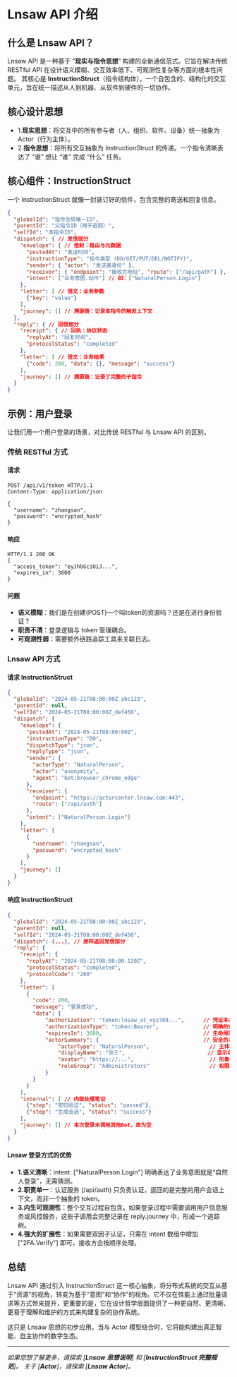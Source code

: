 # Lnsaw API 介绍
## 什么是 Lnsaw API？
Lnsaw API 是一种基于 “**现实与指令思想**” 构建的全新通信范式。它旨在解决传统 RESTful API 在设计语义模糊、交互效率低下、可观测性复杂等方面的根本性问题。
其核心是 **InstructionStruct**（指令结构体），一个自包含的、结构化的交互单元，旨在统一描述从人到机器、从软件到硬件的一切协作。

## 核心设计思想
+ 1.**现实思想**：将交互中的所有参与者（人、组织、软件、设备）统一抽象为 Actor（行为主体）。
+ 2.**指令思想**：将所有交互抽象为 InstructionStruct 的传递。一个指令清晰表达了 “谁” 想让 “谁” 完成 “什么” 任务。

## 核心组件：InstructionStruct
一个 InstructionStruct 就像一封装订好的信件，包含完整的寄送和回复信息。
```JSON
{
  "globalId": "指令全局唯一ID",
  "parentId": "父指令ID（用于追踪）",
  "selfId": "本指令ID",
  "dispatch": { // 发信部分
    "envelope": { // 信封：路由与元数据
      "postedAt": "发送时间",
      "instructionType": "指令类型 (DO/GET/PUT/DEL/NOTIFY)",
      "sender": { "actor": "发送者身份" },
      "receiver": { "endpoint": "接收方地址", "route": ["/api/path"] },
      "intent": ["业务意图.动作"] // 如：["NaturalPerson.Login"]
    },
    "letter": [ // 信文：业务参数
      {"key": "value"}
    ],
    "journey": [] // 溯源链：记录本指令的触发上下文
  },
  "reply": { // 回信部分
    "receipt": { // 回执：协议状态
      "replyAt": "回复时间",
      "protocolStatus": "completed"
    },
    "letter": [ // 信文：业务结果
      {"code": 200, "data": {}, "message": "success"}
    ],
    "journey": [] // 溯源链：记录了完整的子指令
  }
}
```
## 示例：用户登录
让我们用一个用户登录的场景，对比传统 RESTful 与 Lnsaw API 的区别。

### 传统 RESTful 方式
#### 请求
```HTTP
POST /api/v1/token HTTP/1.1
Content-Type: application/json

{
  "username": "zhangsan",
  "password": "encrypted_hash"
}
```
#### 响应
```HTTP
HTTP/1.1 200 OK
{
  "access_token": "eyJhbGciOiJ...",
  "expires_in": 3600
}
```
#### 问题
+ **语义模糊**：我们是在创建(POST)一个叫token的资源吗？还是在进行身份验证？
+ **职责不清**：登录逻辑与 token 管理耦合。
+ **可观测性弱**：需要额外链路追踪工具来关联日志。

### Lnsaw API 方式

#### 请求 InstructionStruct
```JSON
{
  "globalId": "2024-05-21T08:00:00Z_abc123",
  "parentId": null,
  "selfId": "2024-05-21T08:00:00Z_def456",
  "dispatch": {
    "envelope": {
      "postedAt": "2024-05-21T08:00:00Z",
      "instructionType": "DO",
      "dispatchType": "json",
      "replyType": "json",
      "sender": {
        "actorType": "NaturalPerson",
        "actor": "anonymity",
        "agent": "bot:browser_chrome_edge"
      },
      "receiver": {
        "endpoint": "https://actorcenter.lnsaw.com:443",
        "route": ["/api/auth"]
      },
      "intent": ["NaturalPerson.Login"]
    },
    "letter": [
      {
        "username": "zhangsan",
        "password": "encrypted_hash"
      }
    ],
    "journey": []
  }
}
```
#### 响应 InstructionStruct
```JSON
{
  "globalId": "2024-05-21T08:00:00Z_abc123",
  "parentId": null,
  "selfId": "2024-05-21T08:00:00Z_def456",
  "dispatch": {...}, // 原样返回发信部分
  "reply": {
    "receipt": {
      "replyAt": "2024-05-21T08:00:00.120Z",
      "protocolStatus": "completed",
      "protocolCode": "200"
    },
    "letter": [
      {
        "code": 200,
        "message": "登录成功",
        "data": {
            "authorization": "token:lnsaw_at_xyz789...",      // 凭证本身，包含类型前缀
            "authorizationType": "token:Bearer",              // 明确的使用方式
            "expiresIn": 3600,                                // 生命周期
            "actorSummary": {                                 // 安全的身份摘要
                "actorType": "NaturalPerson",                   // 主体类型
                "displayName": "张三",                          // 显示名称
                "avatar": "https://...",                        // 形象标识
                "roleGroup": "Administrators"                   // 权限组
            }
        }
      }
    ],
    "internal": [ // 内部处理笔记
      {"step": "密码验证", "status": "passed"},
      {"step": "生成会话", "status": "success"}
    ],
    "journey": [] // 本次登录未调用其他Bot，故为空
  }
}
```
#### Lnsaw 登录方式的优势
+ **1.语义清晰**：intent: ["NaturalPerson.Login"] 明确表达了业务意图就是“自然人登录”，无需猜测。
+ **2.职责单一**：认证服务 (/api/auth) 只负责认证，返回的是完整的用户会话上下文，而非一个抽象的 token。
+ **3.内生可观测性**：整个交互过程自包含。如果登录过程中需要调用用户信息服务或风控服务，这些子调用会完整记录在 reply.journey 中，形成一个追踪树。
+ **4.强大的扩展性**：如果需要双因子认证，只需在 intent 数组中增加 ["2FA.Verify"] 即可，接收方会按顺序处理。

## 总结
Lnsaw API 通过引入 InstructionStruct 这一核心抽象，将分布式系统的交互从基于“资源”的视角，转变为基于“意图”和“协作”的视角。它不仅在性能上通过批量请求等方式带来提升，更重要的是，它在设计哲学层面提供了一种更自然、更清晰、更易于理解和维护的方式来构建复杂的协作系统。

这只是 Lnsaw 思想的初步应用。当与 Actor 模型结合时，它将能构建出真正智能、自主协作的数字生态。

***
*如果您想了解更多，请探索 [**Lnsaw 思想说明**] 和 [**InstructionStruct 完整规范**]。*
*关于 [**Actor**]，请探索 [**Lnsaw Actor**]。*




